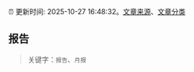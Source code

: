 :alarm_clock: 更新时间: 2025-10-27 16:48:32。[文章来源](/README.md)、[文章分类](/TAGS.md)

## 报告


> 关键字：`报告`、`月报`



